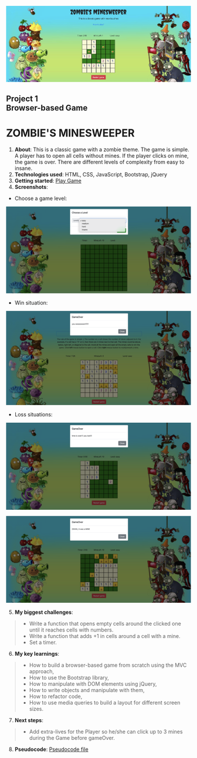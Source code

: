 ![Game image](img/MainScreen.png)

## Project 1 <br> Browser-based Game

# **ZOMBIE'S MINESWEEPER**

1. **About**: This is a classic game with a zombie theme. The game is simple. A player has to open all cells without mines. If the player clicks on mine, the game is over. There are different levels of complexity from easy to insane.
2. **Technologies used**: HTML, CSS, JavaScript, Bootstrap, jQuery
3. **Getting started**: [Play Game](https://annabaranova.github.io/minesweeper_game/)
4. **Screenshots**: 
* Choose a game level: 

![Choose Level](img/chooseLevel.png)

* Win situation:

![Player win](img/winOver.png)

* Loss situations:

![Loss Time Over](img/timeOver.png)

![Loss Find Mine](img/mineOver.png)

5. **My biggest challenges**:

> * Write a function that opens empty cells around the clicked one until it reaches cells with numbers.
> * Write a function that adds +1 in cells around a cell with a mine.
> * Set a timer.

6. **My key learnings**:

> * How to build a browser-based game from scratch using the MVC approach,
> * How to use the Bootstrap library,
> * How to manipulate with DOM elements using jQuery,
> * How to write objects and manipulate with them,
> * How to refactor code,
> * How to use media queries to build a layout for different screen sizes.

7. **Next steps**: 

> * Add extra-lives for the Player so he/she can click up to 3 mines during the Game before gameOver.

8. **Pseudocode**: [Pseudocode file](pseudocode.md)